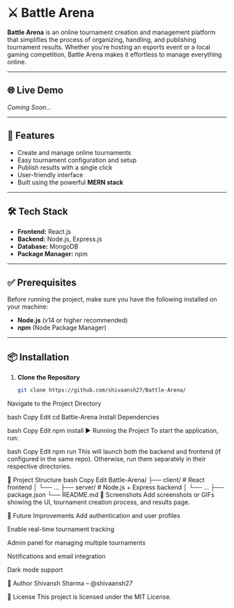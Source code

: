 # ⚔️ Battle Arena

**Battle Arena** is an online tournament creation and management platform that simplifies the process of organizing, handling, and publishing tournament results. Whether you're hosting an esports event or a local gaming competition, Battle Arena makes it effortless to manage everything online.

---

## 🌐 Live Demo

_Coming Soon..._  
<!-- Or add your live link here if hosted -->

---

## 🚀 Features

- Create and manage online tournaments
- Easy tournament configuration and setup
- Publish results with a single click
- User-friendly interface
- Built using the powerful **MERN stack**

---

## 🛠 Tech Stack

- **Frontend:** React.js
- **Backend:** Node.js, Express.js
- **Database:** MongoDB
- **Package Manager:** npm

---

## ✅ Prerequisites

Before running the project, make sure you have the following installed on your machine:

- **Node.js** (v14 or higher recommended)
- **npm** (Node Package Manager)

---

## 📦 Installation

1. **Clone the Repository**
   ```bash
   git clone https://github.com/shivaansh27/Battle-Arena/
Navigate to the Project Directory

bash
Copy
Edit
cd Battle-Arena
Install Dependencies

bash
Copy
Edit
npm install
▶️ Running the Project
To start the application, run:

bash
Copy
Edit
npm run
This will launch both the backend and frontend (if configured in the same repo). Otherwise, run them separately in their respective directories.

📁 Project Structure
bash
Copy
Edit
Battle-Arena/
├── client/              # React frontend
│   └── ...
├── server/              # Node.js + Express backend
│   └── ...
├── package.json
└── README.md
📸 Screenshots
Add screenshots or GIFs showing the UI, tournament creation process, and results page.

🚧 Future Improvements
Add authentication and user profiles

Enable real-time tournament tracking

Admin panel for managing multiple tournaments

Notifications and email integration

Dark mode support

👤 Author
Shivansh Sharma – @shivaansh27

📄 License
This project is licensed under the MIT License.

